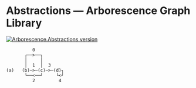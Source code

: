 # Abstractions — Arborescence Graph Library

[![Arborescence.Abstractions version](https://img.shields.io/nuget/v/Arborescence.Abstractions.svg?label=Abstractions&logo=nuget)](https://nuget.org/packages/Arborescence.Abstractions/)

```
          0
       ┌──>──┐
       │     │
       │  1  │  3
(a)   (b)─>─(c)─>─(d)┐
       └──<──┘     └<┘
          2         4
```
